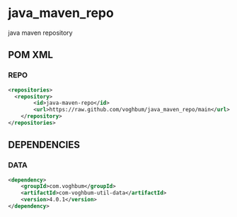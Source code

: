 # java_maven_repo
java maven repository

## POM XML

### REPO

```xml
<repositories>
  <repository>
		<id>java-maven-repo</id>
		<url>https://raw.github.com/voghbum/java_maven_repo/main</url>
	</repository>
</repositories>
```

## DEPENDENCIES
### DATA

```xml
<dependency>
	<groupId>com.voghbum</groupId>
	<artifactId>com-voghbum-util-data</artifactId>
	<version>4.0.1</version>
</dependency>
```
  
